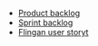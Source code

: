 * [Product backlog](https://docs.google.com/spreadsheets/d/1LjiLqfzKAxbSqKGUekv8m1LyQUo8m6ogEYdo0RVK2Xs/edit#gid=0)
* [Sprint backlog]()
* [Flingan user storyt](https://edu.flinga.fi/s/EAL3A5M)

